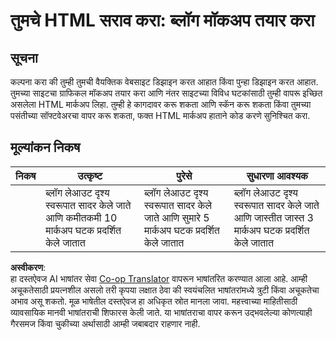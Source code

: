 <!--
CO_OP_TRANSLATOR_METADATA:
{
  "original_hash": "970776c81401c9aacb34f365edac6b53",
  "translation_date": "2025-08-25T21:12:01+00:00",
  "source_file": "3-terrarium/1-intro-to-html/assignment.md",
  "language_code": "mr"
}
-->
# तुमचे HTML सराव करा: ब्लॉग मॉकअप तयार करा

## सूचना

कल्पना करा की तुम्ही तुमची वैयक्तिक वेबसाइट डिझाइन करत आहात किंवा पुन्हा डिझाइन करत आहात. तुमच्या साइटचा ग्राफिकल मॉकअप तयार करा आणि नंतर साइटच्या विविध घटकांसाठी तुम्ही वापरू इच्छित असलेला HTML मार्कअप लिहा. तुम्ही हे कागदावर करू शकता आणि स्कॅन करू शकता किंवा तुमच्या पसंतीच्या सॉफ्टवेअरचा वापर करू शकता, फक्त HTML मार्कअप हाताने कोड करणे सुनिश्चित करा.

## मूल्यांकन निकष

| निकष      | उत्कृष्ट                                                                           | पुरेसे                                                                         | सुधारणा आवश्यक                                                                 |
| --------- | ---------------------------------------------------------------------------------- | ------------------------------------------------------------------------------ | -------------------------------------------------------------------------------- |
|           | ब्लॉग लेआउट दृश्य स्वरूपात सादर केले जाते आणि कमीतकमी 10 मार्कअप घटक प्रदर्शित केले जातात | ब्लॉग लेआउट दृश्य स्वरूपात सादर केले जाते आणि सुमारे 5 मार्कअप घटक प्रदर्शित केले जातात | ब्लॉग लेआउट दृश्य स्वरूपात सादर केले जाते आणि जास्तीत जास्त 3 मार्कअप घटक प्रदर्शित केले जातात |

**अस्वीकरण**:  
हा दस्तऐवज AI भाषांतर सेवा [Co-op Translator](https://github.com/Azure/co-op-translator) वापरून भाषांतरित करण्यात आला आहे. आम्ही अचूकतेसाठी प्रयत्नशील असलो तरी कृपया लक्षात ठेवा की स्वयंचलित भाषांतरांमध्ये त्रुटी किंवा अचूकतेचा अभाव असू शकतो. मूळ भाषेतील दस्तऐवज हा अधिकृत स्रोत मानला जावा. महत्त्वाच्या माहितीसाठी व्यावसायिक मानवी भाषांतराची शिफारस केली जाते. या भाषांतराचा वापर करून उद्भवलेल्या कोणत्याही गैरसमज किंवा चुकीच्या अर्थासाठी आम्ही जबाबदार राहणार नाही.